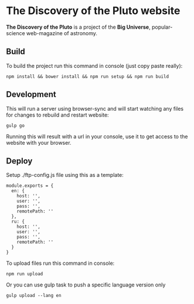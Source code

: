 The Discovery of the Pluto website
==================================

**The Discovery of the Pluto** is a project of the **Big Universe**, popular-science web-magazine of astronomy.

Build
-----

To build the project run this command in console (just copy paste really):

```
npm install && bower install && npm run setup && npm run build
```

Development
---
This will run a server using browser-sync and will start watching 
any files for changes to rebuild and restart website:
```
gulp go
```
Running this will result with a url in your console, 
use it to get access to the website with your browser.

Deploy
---
Setup ./ftp-config.js file using this as a template:

```
module.exports = {
  en: {
    host: '',
    user: '',
    pass: '',
    remotePath: ''
  },
  ru: {
    host: '',
    user: '',
    pass: '',
    remotePath: ''
  }
}
```
To upload files run this command in console:
```
npm run upload
```
Or you can use gulp task to push a specific language version only
```
gulp upload --lang en
```
